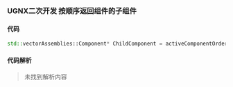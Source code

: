 ### UGNX二次开发 按顺序返回组件的子组件

#### 代码

```cpp
std::vectorAssemblies::Component* ChildComponent = activeComponentOrder->AskChildrenOrder(Rootcomponent);

```

#### 代码解析
> 未找到解析内容

